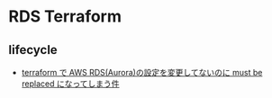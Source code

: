 # RDS Terraform

## lifecycle

- [terraform で AWS RDS(Aurora)の設定を変更してないのに must be replaced になってしまう件](https://qiita.com/temosy/items/92cc1271e182ceb84d00)
